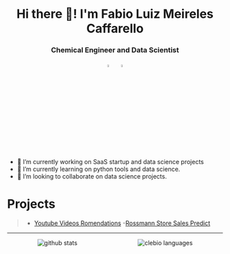 <h1 align="center">Hi there 👋! I'm Fabio Luiz Meireles Caffarello</h1>

<h3 align="center">Chemical Engineer and Data Scientist</h3>

<div align="center">
    <a href="https://www.linkedin.com/in/fabio-caffarello/" target="_blank"><img src="icons/linkedin-black.svg" alt="dev" width="4%" lenght="4%"></a>&nbsp;&nbsp;
    <a href="https://www.kaggle.com/fabiomeireles" target="_blank"><img src="icons/kaggle-k-black.svg" alt="dev" width="4%" lenght="4%"></a>
</div>

<br></br>

- 🔭 I’m currently working on SaaS startup and data science projects
- 🌱 I’m currently learning on python tools and data science. 
- 👯 I’m looking to collaborate on data science projects.

<h1>Projects</h1>

>- <a href="https://github.com/FabioCaffarello/Youtube-Video-Recommendations">Youtube Videos Romendations</a>
>-<a href="https://github.com/FabioCaffarello/Rossmann-Store-Sales">Rossmann Store Sales Predict</a>

---
<div style="display: flex;justify-content: space-around;" align="center">
	<img src="https://github-readme-stats.vercel.app/api?username=FabioCaffarello&hide=contribs,prs&show_icons=true&hide_border=true&title_color=000" alt="github stats">
	<img src="https://github-readme-stats.vercel.app/api/top-langs/?username=FabioCaffarello&layout=compact&hide_border=true&title_color=000" alt="clebio languages">
</div>

<!--
**FabioCaffarello/FabioCaffarello** is a ✨ _special_ ✨ repository because its `README.md` (this file) appears on your GitHub profile.

Here are some ideas to get you started:

- 🔭 I’m currently working on ...
- 🌱 I’m currently learning ...
- 👯 I’m looking to collaborate on ...
- 🤔 I’m looking for help with ...
- 💬 Ask me about ...
- 📫 How to reach me: ...
- 😄 Pronouns: ...
- ⚡ Fun fact: ...
-->

